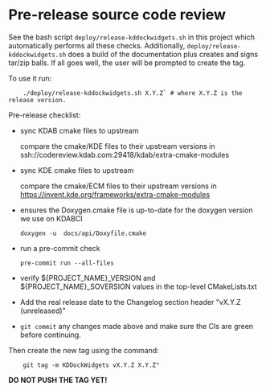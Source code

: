 # Pre-release source code review

See the bash script `deploy/release-kddockwidgets.sh` in this project
which automatically performs all these checks.  Additionally,
`deploy/release-kddockwidgets.sh` does a build of the documentation
plus creates and signs tar/zip balls.  If all goes well, the user
will be prompted to create the tag.

To use it run:

```shell
    ./deploy/release-kddockwidgets.sh X.Y.Z` # where X.Y.Z is the release version.
```

Pre-release checklist:

* sync KDAB cmake files to upstream

  compare the cmake/KDE files to their upstream versions in ssh://codereview.kdab.com:29418/kdab/extra-cmake-modules

* sync KDE cmake files to upstream

  compare the cmake/ECM files to their upstream versions in <https://invent.kde.org/frameworks/extra-cmake-modules>

* ensures the Doxygen.cmake file is up-to-date for the doxygen version we use on KDABCI

    ```shell
    doxygen -u  docs/api/Doxyfile.cmake
    ```

* run a pre-commit check

    ```shell
    pre-commit run --all-files
    ```

* verify ${PROJECT_NAME}_VERSION and ${PROJECT_NAME}_SOVERSION values in the top-level CMakeLists.txt

* Add the real release date to the Changelog section header "vX.Y.Z (unreleased)"

* `git commit` any changes made above and make sure the CIs are green before continuing.

Then create the new tag using the command:

```shell
    git tag -m KDDockWidgets vX.Y.Z X.Y.Z"
```

**DO NOT PUSH THE TAG YET!**
